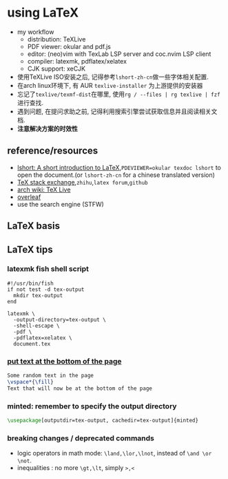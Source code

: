 # using LaTeX

- my workflow
  - distribution: TeXLive
  - PDF viewer: okular and pdf.js
  - editor: (neo)vim with TexLab LSP server and coc.nvim LSP client
  - compiler: latexmk, pdflatex/xelatex
  - CJK support: xeCJK
- 使用TeXLive ISO安装之后, 记得参考`lshort-zh-cn`做一些字体相关配置.
- 在arch linux环境下, 有 AUR `texlive-installer` 为上游提供的安装器
- 忘记了`texlive/texmf-dist`在哪里, 使用`rg / --files | rg texlive | fzf`进行查找.
- 遇到问题, 在提问求助之前, 记得利用搜索引擎尝试获取信息并且阅读相关文档.
- **注意解决方案的时效性**

## reference/resources

- [lshort: A short introduction to LaTeX](https://www.ctan.org/tex-archive/info/lshort/),`PDEVIEWER=okular texdoc lshort` to open the document.(or `lshort-zh-cn` for a chinese translated version)
- [TeX stack exchange](https://tex.stackexchange.com/),`zhihu`,`latex forum`,`github`
- [arch wiki: TeX Live](https://wiki.archlinux.org/title/TeX_Live)
- [overleaf](https://www.overleaf.com/learn)
- use the search engine (STFW)

## LaTeX basis

## LaTeX tips

### latexmk fish shell script

```fish
#!/usr/bin/fish
if not test -d tex-output
  mkdir tex-output
end

latexmk \
  -output-directory=tex-output \
  -shell-escape \
  -pdf \
  -pdflatex=xelatex \
  document.tex
```

### [put text at the bottom of the page](https://tex.stackexchange.com/questions/245247/putting-text-at-the-bottom-of-the-page)

```latex
Some random text in the page
\vspace*{\fill}
Text that will now be at the bottom of the page
```

### minted: remember to specify the output directory

```latex
\usepackage[outputdir=tex-output, cachedir=tex-output]{minted}
```

### breaking changes / deprecated commands

- logic operators in math mode: `\land,\lor,\lnot`, instead of `\and \or \not`.
- inequalities : no more `\gt,\lt`, simply `>,<`

